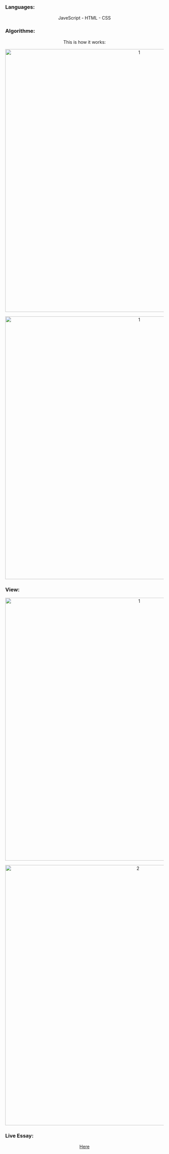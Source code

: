 <h3 align="left">Languages:</h3>
<div align="center">
   <p align="center">JaveScript - HTML - CSS</p>
</div>
<h3 align="left">Algorithme:</h3>
<div align="center">
   <p align="center">This is how it works:</p>
   <p align="center"><img width="836" alt="1" src="https://user-images.githubusercontent.com/74218805/185804024-42bf15a7-8d4f-475b-8f8b-33cd50f4f95c.png"></p>
   <p align="center"><img width="836" alt="1" src="https://user-images.githubusercontent.com/74218805/185804002-c2e0fb48-81d8-4433-9855-e49440ed9a29.png"></p>
</div>
<h3 align="left">View:</h3>
<div align="center">
   <p align="center"><img width="836" alt="1" src="https://user-images.githubusercontent.com/74218805/185803619-326a418d-05fb-4988-8b0c-ea450f76d018.PNG"></p>
   <p align="center"><img width="828" alt="2" src="https://user-images.githubusercontent.com/74218805/185803630-257cd7a4-b523-4605-b249-c91f85265611.PNG"></p>
</div>
<h3 align="left">Live Essay:</h3>
<div align="center">
   <p align="center"><a href="url">Here</a></p>
</div>
